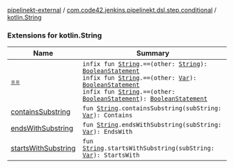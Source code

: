 [pipelinekt-external](../../index.md) / [com.code42.jenkins.pipelinekt.dsl.step.conditional](../index.md) / [kotlin.String](./index.md)

### Extensions for kotlin.String

| Name | Summary |
|---|---|
| [==](==.md) | `infix fun `[`String`](https://kotlinlang.org/api/latest/jvm/stdlib/kotlin/-string/index.html)`.==(other: `[`String`](https://kotlinlang.org/api/latest/jvm/stdlib/kotlin/-string/index.html)`): `[`BooleanStatement`](../../com.code42.jenkins.pipelinekt.core.conditional/-boolean-statement/index.md)<br>`infix fun `[`String`](https://kotlinlang.org/api/latest/jvm/stdlib/kotlin/-string/index.html)`.==(other: `[`Var`](../../com.code42.jenkins.pipelinekt.core.vars/-var/index.md)`): `[`BooleanStatement`](../../com.code42.jenkins.pipelinekt.core.conditional/-boolean-statement/index.md)<br>`infix fun `[`String`](https://kotlinlang.org/api/latest/jvm/stdlib/kotlin/-string/index.html)`.==(other: `[`BooleanStatement`](../../com.code42.jenkins.pipelinekt.core.conditional/-boolean-statement/index.md)`): `[`BooleanStatement`](../../com.code42.jenkins.pipelinekt.core.conditional/-boolean-statement/index.md) |
| [containsSubstring](contains-substring.md) | `fun `[`String`](https://kotlinlang.org/api/latest/jvm/stdlib/kotlin/-string/index.html)`.containsSubstring(subString: `[`Var`](../../com.code42.jenkins.pipelinekt.core.vars/-var/index.md)`): Contains` |
| [endsWithSubstring](ends-with-substring.md) | `fun `[`String`](https://kotlinlang.org/api/latest/jvm/stdlib/kotlin/-string/index.html)`.endsWithSubstring(subString: `[`Var`](../../com.code42.jenkins.pipelinekt.core.vars/-var/index.md)`): EndsWith` |
| [startsWithSubstring](starts-with-substring.md) | `fun `[`String`](https://kotlinlang.org/api/latest/jvm/stdlib/kotlin/-string/index.html)`.startsWithSubstring(subString: `[`Var`](../../com.code42.jenkins.pipelinekt.core.vars/-var/index.md)`): StartsWith` |
